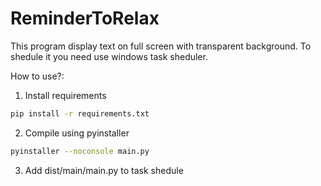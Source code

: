 # ReminderToRelax
This program display text on full screen with transparent background.
To shedule it you need use windows task sheduler.

How to use?:
1) Install requirements
```bash
pip install -r requirements.txt
```
2) Compile using pyinstaller
```bash
pyinstaller --noconsole main.py
```
3) Add dist/main/main.py to task shedule